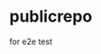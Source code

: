 # publicrepo
for e2e test




























































































































































































































































































































































































































































































































































































































































































































































































































































































































































































































































































































































































































































































































































































































































































































































































































































































































































































































































































































































































































































































































































































































































































































































































































































































































































































































































































































































































































































































































































































































































































































































































































































































































































































































































































































































































































































































































































































































































































































































































































































































































































































































































































































































































































































































































